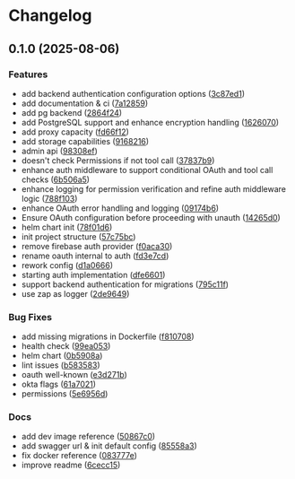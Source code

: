 # Changelog

## 0.1.0 (2025-08-06)


### Features

* add backend authentication configuration options ([3c87ed1](https://github.com/matthisholleville/mcp-gateway/commit/3c87ed130a8548d26afb963fb87a8f96464229e2))
* add documentation & ci ([7a12859](https://github.com/matthisholleville/mcp-gateway/commit/7a12859979e12552e610d44b56729865f89d9618))
* add pg backend ([2864f24](https://github.com/matthisholleville/mcp-gateway/commit/2864f2416ee1e0f9ca70dec7764beaa94e8d538f))
* add PostgreSQL support and enhance encryption handling ([1626070](https://github.com/matthisholleville/mcp-gateway/commit/1626070db29ffef9ee7da86fd6751d3ae7b3270e))
* add proxy capacity ([fd66f12](https://github.com/matthisholleville/mcp-gateway/commit/fd66f1272e6a6cb5c1ae2dadd29fdfa1e6a94539))
* add storage capabilities ([9168216](https://github.com/matthisholleville/mcp-gateway/commit/9168216bba4e8d4b7bc9fe34f52f9ca6b5c9f698))
* admin api ([98308ef](https://github.com/matthisholleville/mcp-gateway/commit/98308efa1719bfe441bdd112ebb9a13048d1816b))
* doesn't check Permissions if not tool call ([37837b9](https://github.com/matthisholleville/mcp-gateway/commit/37837b93748e857c23511b7bd6b8fded0dc8c0e0))
* enhance auth middleware to support conditional OAuth and tool call checks ([6b506a5](https://github.com/matthisholleville/mcp-gateway/commit/6b506a5687194f00f1811541ccb8557d66e31f52))
* enhance logging for permission verification and refine auth middleware logic ([788f103](https://github.com/matthisholleville/mcp-gateway/commit/788f103e590a6381f94cfe88fd190332b336251e))
* enhance OAuth error handling and logging ([09174b6](https://github.com/matthisholleville/mcp-gateway/commit/09174b6c5e62836badc963eb5241f89579477aa4))
* Ensure OAuth configuration before proceeding with unauth ([14265d0](https://github.com/matthisholleville/mcp-gateway/commit/14265d0f505edd0a9649d81a48c48a95947db940))
* helm chart init ([78f01d6](https://github.com/matthisholleville/mcp-gateway/commit/78f01d60d8f31651e2e43eca30eba255b2ebb7bc))
* init project structure ([57c75bc](https://github.com/matthisholleville/mcp-gateway/commit/57c75bc5ba71ccbc02f832d57c9110f1fb8bb907))
* remove firebase auth provider ([f0aca30](https://github.com/matthisholleville/mcp-gateway/commit/f0aca303fbe511ce2196ace1375ebf4e30d91541))
* rename oauth internal to auth ([fd3e7cd](https://github.com/matthisholleville/mcp-gateway/commit/fd3e7cd1d70db134f51ecd10ec608f12d6327ec7))
* rework config ([d1a0666](https://github.com/matthisholleville/mcp-gateway/commit/d1a0666fe0dcf977d06d9a2563b0e68a7bf16784))
* starting auth implementation ([dfe6601](https://github.com/matthisholleville/mcp-gateway/commit/dfe6601e92a3fadcf3debe4d5a3ea75dcc9def25))
* support backend authentication for migrations ([795c11f](https://github.com/matthisholleville/mcp-gateway/commit/795c11f3fe3ccbce37010ff9c1406274ee5643f5))
* use zap as logger ([2de9649](https://github.com/matthisholleville/mcp-gateway/commit/2de96499e887b72c8e37befd3f61c4465002ab9c))


### Bug Fixes

* add missing migrations in Dockerfile ([f810708](https://github.com/matthisholleville/mcp-gateway/commit/f810708eb3c412858fef136fb8668078457adf92))
* health check ([99ea053](https://github.com/matthisholleville/mcp-gateway/commit/99ea053ca1599b0aab0729854b09c4928d5b7a00))
* helm chart ([0b5908a](https://github.com/matthisholleville/mcp-gateway/commit/0b5908a24374ffaaee4054114aae4732009f36a7))
* lint issues ([b583583](https://github.com/matthisholleville/mcp-gateway/commit/b583583f2dad41ebc2b30a0929731914f096139a))
* oauth well-known ([e3d271b](https://github.com/matthisholleville/mcp-gateway/commit/e3d271b85f2254d827cf46f95f4932cdb22e805c))
* okta flags ([61a7021](https://github.com/matthisholleville/mcp-gateway/commit/61a7021028b56601be9dea83501f648f1c701b78))
* permissions ([5e6956d](https://github.com/matthisholleville/mcp-gateway/commit/5e6956daa67eac5193c9d65883aff122b14f86e6))


### Docs

* add dev image reference ([50867c0](https://github.com/matthisholleville/mcp-gateway/commit/50867c0e50f0294224d3732c96fa45b771ff5e73))
* add swagger url & init default config ([85558a3](https://github.com/matthisholleville/mcp-gateway/commit/85558a30b655023f7ac2b3cfe76cad85e4ed7c1e))
* fix docker reference ([083777e](https://github.com/matthisholleville/mcp-gateway/commit/083777e673dbcc824c46b684d3b2483aa4c2ae7e))
* improve readme ([6cecc15](https://github.com/matthisholleville/mcp-gateway/commit/6cecc15468fb3bd1102c974cfae2e80b690be417))
